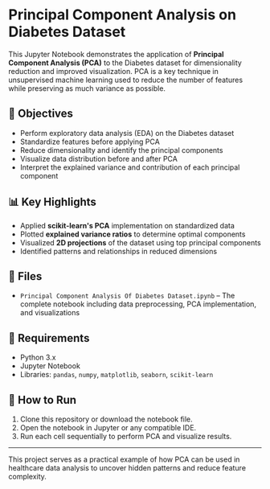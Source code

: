 # Principal Component Analysis on Diabetes Dataset

This Jupyter Notebook demonstrates the application of **Principal Component Analysis (PCA)** to the Diabetes dataset for dimensionality reduction and improved visualization. PCA is a key technique in unsupervised machine learning used to reduce the number of features while preserving as much variance as possible.

## 🧪 Objectives

- Perform exploratory data analysis (EDA) on the Diabetes dataset
- Standardize features before applying PCA
- Reduce dimensionality and identify the principal components
- Visualize data distribution before and after PCA
- Interpret the explained variance and contribution of each principal component

## 📊 Key Highlights

- Applied **scikit-learn's PCA** implementation on standardized data
- Plotted **explained variance ratios** to determine optimal components
- Visualized **2D projections** of the dataset using top principal components
- Identified patterns and relationships in reduced dimensions

## 📁 Files

- `Principal Component Analysis Of Diabetes Dataset.ipynb` – The complete notebook including data preprocessing, PCA implementation, and visualizations

## 📌 Requirements

- Python 3.x
- Jupyter Notebook
- Libraries: `pandas`, `numpy`, `matplotlib`, `seaborn`, `scikit-learn`

## 🚀 How to Run

1. Clone this repository or download the notebook file.
2. Open the notebook in Jupyter or any compatible IDE.
3. Run each cell sequentially to perform PCA and visualize results.

---

This project serves as a practical example of how PCA can be used in healthcare data analysis to uncover hidden patterns and reduce feature complexity.
